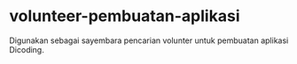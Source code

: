 # volunteer-pembuatan-aplikasi
Digunakan sebagai sayembara pencarian volunter untuk pembuatan aplikasi Dicoding.

